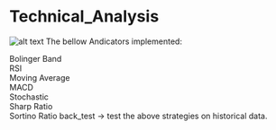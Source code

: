 # Technical_Analysis  

![alt text](https://github.com/MohammadMoradi79/Technical_Analysis/blob/main/20221021_195713.jpg)
The bellow Andicators implemented:  

Bolinger Band  
RSI  
Moving Average  
MACD  
Stochastic  
Sharp Ratio  
Sortino Ratio
back_test → test the above strategies on historical data.